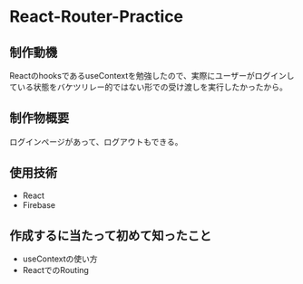 # React-Router-Practice

## 制作動機
ReactのhooksであるuseContextを勉強したので、実際にユーザーがログインしている状態をバケツリレー的ではない形での受け渡しを実行したかったから。

## 制作物概要
ログインページがあって、ログアウトもできる。

## 使用技術
* React
* Firebase

## 作成するに当たって初めて知ったこと
* useContextの使い方
* ReactでのRouting

